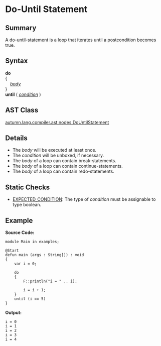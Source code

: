 # Do-Until Statement

## Summary

A do-until-statement is a loop that iterates until a postcondition becomes true.

## Syntax

<div class="syntax">
<b>do</b><br>
{<br>
&nbsp;&nbsp;&nbsp;&nbsp;<i><a href="Statement.md">body</a></i><br>
}<br>
<b>until</b> ( <i><a href="Expression.md">condition</a></i> )<br>
</div>

## AST Class

[autumn.lang.compiler.ast.nodes.DoUntilStatement](https://www.mackenziehigh.com/autumn/javadoc/autumn/lang/compiler/ast/nodes/DoUntilStatement.html)

## Details

+ The <i>body</i> will be executed at least once.
+ The <i>condition</i> will be unboxed, if necessary.
+ The <i>body</i> of a loop can contain break-statements.
+ The <i>body</i> of a loop can contain continue-statements.
+ The <i>body</i> of a loop can contain redo-statements.

## Static Checks

+ [EXPECTED_CONDITION](https://www.mackenziehigh.com/autumn/javadoc/autumn/lang/compiler/errors/ErrorCode.html#EXPECTED_CONDITION): The type of <i><i>condition</i></i> must be assignable to type boolean.

## Example

**Source Code:**

```plain
module Main in examples;

@Start
defun main (args : String[]) : void
{
    var i = 0;
    
    do
    {
        F::println("i = " .. i);

        i = i + 1;
    }
    until (i == 5)
}
```

**Output:**

```plain
i = 0
i = 1
i = 2
i = 3
i = 4
```

